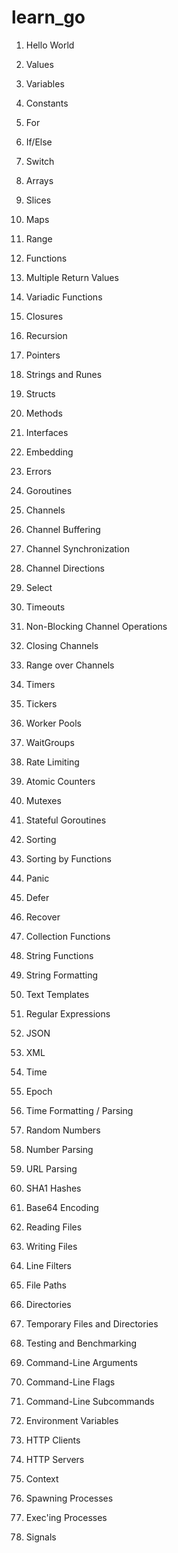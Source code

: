 # learn_go
1. Hello World

2. Values

3. Variables

4. Constants

5. For

6. If/Else

7. Switch

8. Arrays

9. Slices

10. Maps

11. Range

12. Functions

13. Multiple Return Values

14. Variadic Functions

15. Closures

16. Recursion

17. Pointers

18. Strings and Runes

19. Structs

20. Methods

21. Interfaces

22. Embedding

23. Errors

24. Goroutines

25. Channels

26. Channel Buffering

27. Channel Synchronization

28. Channel Directions

29. Select

30. Timeouts

31. Non-Blocking Channel Operations

32. Closing Channels

33. Range over Channels

34. Timers

35. Tickers

36. Worker Pools

37. WaitGroups

38. Rate Limiting

39. Atomic Counters

40. Mutexes

41. Stateful Goroutines

42. Sorting

43. Sorting by Functions

44. Panic

45. Defer

46. Recover

47. Collection Functions

48. String Functions

49. String Formatting

50. Text Templates

51. Regular Expressions

52. JSON

53. XML

54. Time

55. Epoch

56. Time Formatting / Parsing

57. Random Numbers

58. Number Parsing

59. URL Parsing

60. SHA1 Hashes

61. Base64 Encoding

62. Reading Files

63. Writing Files

64. Line Filters

65. File Paths

66. Directories

67. Temporary Files and Directories

68. Testing and Benchmarking

69. Command-Line Arguments

70. Command-Line Flags

71. Command-Line Subcommands

72. Environment Variables

73. HTTP Clients

74. HTTP Servers

75. Context

76. Spawning Processes

77. Exec'ing Processes

78. Signals


